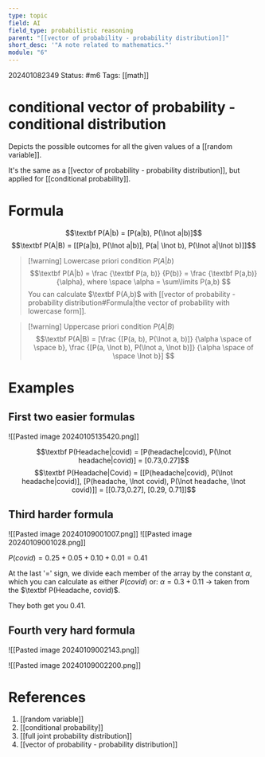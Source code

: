 ```yaml
---
type: topic
field: AI
field_type: probabilistic reasoning
parent: "[[vector of probability - probability distribution]]"
short_desc: '"A note related to mathematics."'
module: "6"
---
```


202401082349
Status: #m6
Tags: [[math]] 

# conditional vector of probability - conditional distribution

Depicts the possible outcomes for all the given values of a [[random variable]].

It's the same as a [[vector of probability - probability distribution]], but applied for [[conditional probability]].


# Formula

$$\textbf P(A|b) = [P(a|b), P(\lnot a|b)]$$
$$\textbf P(A|B) = [[P(a|b), P(\lnot a|b)], P(a| \lnot b), P(\lnot a|\lnot b)]]$$
>[!warning] Lowercase priori condition $P(A|b)$
>$$\textbf P(A|b) = \frac {\textbf P(a, b)} {P(b)} = \frac {\textbf P(a,b)}{\alpha}, where \space \alpha = \sum\limits P(a,b) $$
>You can calculate $\textbf P(A,b)$ with [[vector of probability - probability distribution#Formula|the vector of probability with lowercase form]].

>[!warning] Uppercase priori condition $P(A|B)$
$$\textbf P(A|B) = [\frac {[P(a, b), P(\lnot a, b)]} {\alpha \space of \space b}, \frac {[P(a, \lnot b), P(\lnot a, \lnot b)]} {\alpha \space of \space \lnot b}] $$

# Examples

## First two easier formulas

![[Pasted image 20240105135420.png]]

$$\textbf P(Headache|covid) = [P(headache|covid), P(\lnot headache|covid)] = [0.73,0.27]$$
$$\textbf P(Headache|Covid) = [[P(headache|covid), P(\lnot headache|covid)], [P(headache, \lnot covid), P(\lnot headache, \lnot covid)]] = [[0.73,0.27], [0.29, 0.71]]$$

## Third harder formula

![[Pasted image 20240109001007.png]]
![[Pasted image 20240109001028.png]]

$P(covid) = 0.25 + 0.05 + 0.10 + 0.01 = 0.41$

At the last '=' sign, we divide each member of the array by the constant $\alpha$, which you can calculate as either $P(covid)$ or:
$\alpha = 0.3 + 0.11$ -> taken from the $\textbf P(Headache, covid)$.

They both get you 0.41.

## Fourth very hard formula

![[Pasted image 20240109002143.png]]

![[Pasted image 20240109002200.png]]
# References

1. [[random variable]]
2. [[conditional probability]]
3. [[full joint probability distribution]]
4. [[vector of probability - probability distribution]]